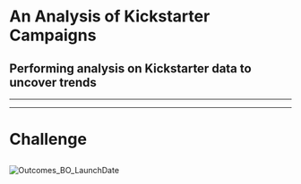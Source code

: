 # An Analysis of Kickstarter Campaigns 
## Performing analysis on Kickstarter data to uncover trends
---
---
# Challenge
## 
![Outcomes_BO_LaunchDate](Kickstarter-Analysis/Outcomes_BO_LaunchDate.png)
